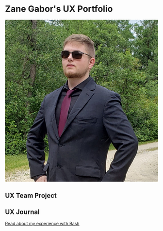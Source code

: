 # Zane Gabor's UX Portfolio

![My name is Zane and my hope for my future carrier is to become a game designer. Hopefully this class will provide some perspective into the true psychology of usability that can be applied to game design. ](/assets/Fiverr%20Pic.jpg)

## UX Team Project


## UX Journal

[Read about my experience with Bash](j01/)
